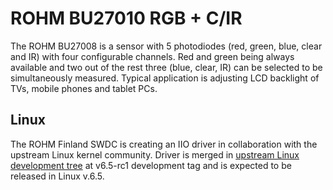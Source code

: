 # ROHM BU27010 RGB + C/IR

The ROHM BU27008 is a sensor with 5 photodiodes (red, green, blue, clear
and IR) with four configurable channels. Red and green being always
available and two out of the rest three (blue, clear, IR) can be
selected to be simultaneously measured. Typical application is adjusting
LCD backlight of TVs, mobile phones and tablet PCs.

## Linux

The ROHM Finland SWDC is creating an IIO driver in collaboration with the
upstream Linux kernel community. Driver is merged in
[upstream Linux development tree](https://git.kernel.org/pub/scm/linux/kernel/git/torvalds/linux.git/tree/)
at v6.5-rc1 development tag and is expected to be released in Linux v.6.5.
